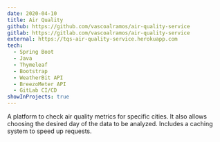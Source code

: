 ```yaml
---
date: 2020-04-10
title: Air Quality
github: https://github.com/vascoalramos/air-quality-service
gitlab: https://gitlab.com/vascoalramos/air-quality-service
external: https://tqs-air-quality-service.herokuapp.com
tech:
  - Spring Boot
  - Java
  - Thymeleaf
  - Bootstrap
  - WeatherBit API
  - BreezoMeter API
  - GitLab CI/CD
showInProjects: true
---
```


A platform to check air quality metrics for specific cities. It also allows choosing the desired day of the data to be analyzed. Includes a caching system to speed up requests.
